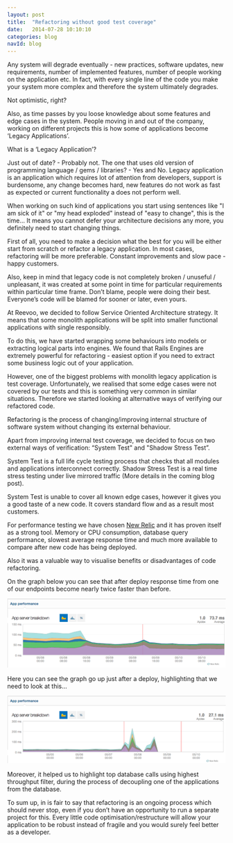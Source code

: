 ```yaml
---
layout: post
title:  "Refactoring without good test coverage"
date:   2014-07-28 10:10:10
categories: blog
navId: blog
---
```



Any system will degrade eventually - new practices, software updates, new requirements, number of implemented features, number of people working on the application etc. In fact, with every single line of the code you make your system more complex and therefore the system ultimately degrades.

Not optimistic, right?

Also, as time passes by you loose knowledge about some features and edge cases in the system. People moving in and out of the company, working on different projects this is how some of applications become ‘Legacy Applications’.

What is a ‘Legacy Application’?

Just out of date? - Probably not. The one that uses old version of programming language / gems / libraries? - Yes and No.
Legacy application is an application which requires lot of attention from developers, support is burdensome, any change becomes hard, new features do not work as fast as expected or current functionality a does not perform well.

When working on such kind of applications you start using sentences like "I am sick of it" or "my head exploded" instead of "easy to change", this is the time…
It means you cannot defer your architecture decisions any more, you definitely need to start changing things.

First of all, you need to make a decision what the best for you will be either start from scratch or refactor a legacy application.
In most cases, refactoring will be more preferable. Constant improvements and slow pace - happy customers.


Also, keep in mind that legacy code is not completely broken / unuseful / unpleasant, it was created at some point in time for particular requirements within particular time frame. Don’t blame, people were doing their best. Everyone’s code will be blamed for sooner or later, even yours.

At Reevoo, we decided to follow Service Oriented Architecture strategy. It means that some monolith applications will be split into smaller functional applications with single responsibly.

To do this, we have started wrapping some behaviours into models or extracting logical parts into engines.
We found that Rails Engines are extremely powerful for refactoring - easiest option if you need to extract some business logic out of your application.

However, one of the biggest problems with monolith legacy application is test coverage.
Unfortunately, we realised that some edge cases were not covered by our tests and this is something very common in similar situations.
Therefore we started looking at alternative ways of verifying our refactored code.

Refactoring is the process of changing/improving internal structure of software system without changing its external behaviour.

Apart from improving internal test coverage, we decided to focus on two external ways of verification: “System Test" and "Shadow Stress Test”.

System Test is a full life cycle testing process that checks that all modules and applications interconnect correctly.
Shadow Stress Test is a real time stress testing under live mirrored traffic (More details in the coming blog post).

System Test is unable to cover all known edge cases, however it gives you a good taste of a new code. It covers standard flow and as a result most customers.

For performance testing we have chosen [New Relic][newrelic] and it has proven itself as a strong tool. Memory or CPU consumption, database query performance, slowest average response time and much more available to compare after new code has being deployed.

Also it was a valuable way to visualise benefits or disadvantages of code refactoring.

On the graph below you can see that after deploy response time from one of our endpoints become nearly twice faster than before.

![Good case](/images/refactoring1.png)

Here you can see the graph go up just after a deploy, highlighting that we need to look at this...

![Bad case](/images/refactoring2.png)

Moreover, it helped us to highlight top database calls using highest throughput filter, during the process of decoupling one of the applications from the database.

To sum up, in is fair to say that refactoring is an ongoing process which should never stop, even if you don’t have an opportunity to run a separate project for this.
Every little code optimisation/restructure will allow your application to be robust instead of fragile and you would surely feel better as a developer.


[refactoring1]: /images/refactoring1.png
[refactoring2]: /images/refactoring2.png
[newrelic]: https://github.com/newrelic/rpm
